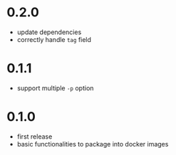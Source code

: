 # 0.2.0

* update dependencies
* correctly handle `tag` field

# 0.1.1

* support multiple `-p` option

# 0.1.0

* first release
* basic functionalities to package into docker images
